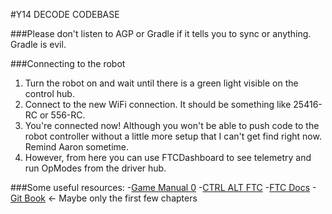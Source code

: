 #Y14 DECODE CODEBASE

###Please don't listen to AGP or Gradle if it tells you to sync or anything. Gradle is evil.

###Connecting to the robot
1. Turn the robot on and wait until there is a green light visible on the control hub.
2. Connect to the new WiFi connection. It should be something like 25416-RC or 556-RC.
3. You're connected now! Although you won't be able to push code to the robot controller without a little more setup that I can't get find right now. Remind Aaron sometime.
4. However, from here you can use FTCDashboard to see telemetry and run OpModes from the driver hub.

###Some useful resources:
-[Game Manual 0](https://gm0.org)
-[CTRL ALT FTC](https://www.ctrlaltftc.com/)
-[FTC Docs](https://ftc-docs.firstinspires.org/)
-[Git Book](https://git-scm.com/book/en/v2) <- Maybe only the first few chapters